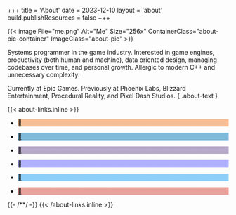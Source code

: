 +++
title = 'About'
date = 2023-12-10
layout = 'about'
build.publishResources = false
+++

{{< image File="me.png" Alt="Me" Size="256x" ContainerClass="about-pic-container" ImageClass="about-pic" >}}

Systems programmer in the game industry. Interested in game engines, productivity (both human and machine), data oriented design, managing codebases over time, and personal growth. Allergic to modern C++ and unnecessary complexity.

Currently at Epic Games. Previously at Phoenix Labs, Blizzard Entertainment, Procedural Reality, and Pixel Dash Studios.
{ .about-text }

{{< about-links.inline >}}
<ul class="about-link-container symbol">
	<li>
		<a href="{{ (.Site.Home.OutputFormats.Get "atom").RelPermalink }}" title="RSS">
			<p style="background-image: linear-gradient(#ee802f80, #ee802f80);">&#xf046b;</p>
		</a>
	</li>
	<li>
		<a href="https://www.linkedin.com/in/abyrd89/" title="LinkedIn">
			<p style="background-image: linear-gradient(#0077b580, #0077b580);">&#xf033b;</p>
		</a>
	</li>
	<li>
		<a href="https://github.com/akbyrd" title="GitHub">
			<p style="background-image: linear-gradient(#6e549480, #6e549480);">&#xf02a4;</p>
		</a>
	</li>
	<li>
		<a href="https://mastodon.gamedev.place/@abyrd" title="Mastodon">
			<p style="background-image: linear-gradient(#6364ff80, #6364ff80);">&#xf0ad1;</p>
		</a>
	</li>
	<li>
		<a href="https://twitter.com/abyrd89" title="Twitter / X">
			<p style="background-image: linear-gradient(#1da1f280, #1da1f280);">&#xf0544;</p>
		</a>
	</li>
	<li>
		<a href="mailto:dev+blog@akbyrd.email" title="Email">
			<p style="background-image: linear-gradient(#d4463880, #d4463880);">&#xf01ee;</p>
		</a>
	</li>
</ul>
{{- /**/ -}}
{{< /about-links.inline >}}
